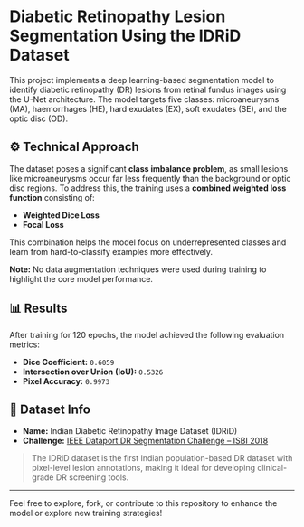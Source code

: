 # Diabetic Retinopathy Lesion Segmentation Using the IDRiD Dataset

This project implements a deep learning-based segmentation model to identify diabetic retinopathy (DR) lesions from retinal fundus images using the U-Net architecture. The model targets five classes: microaneurysms (MA), haemorrhages (HE), hard exudates (EX), soft exudates (SE), and the optic disc (OD).

## ⚙️ Technical Approach

The dataset poses a significant **class imbalance problem**, as small lesions like microaneurysms occur far less frequently than the background or optic disc regions. To address this, the training uses a **combined weighted loss function** consisting of:
- **Weighted Dice Loss**
- **Focal Loss**

This combination helps the model focus on underrepresented classes and learn from hard-to-classify examples more effectively.

**Note:** No data augmentation techniques were used during training to highlight the core model performance.

## 📊 Results

After training for 120 epochs, the model achieved the following evaluation metrics:

- **Dice Coefficient:** `0.6059`
- **Intersection over Union (IoU):** `0.5326`
- **Pixel Accuracy:** `0.9973`

## 📁 Dataset Info

- **Name:** Indian Diabetic Retinopathy Image Dataset (IDRiD)
- **Challenge:** [IEEE Dataport DR Segmentation Challenge – ISBI 2018](https://ieee-dataport.org/open-access/indian-diabetic-retinopathy-image-dataset-idrid)

> The IDRiD dataset is the first Indian population-based DR dataset with pixel-level lesion annotations, making it ideal for developing clinical-grade DR screening tools.

---

Feel free to explore, fork, or contribute to this repository to enhance the model or explore new training strategies!
